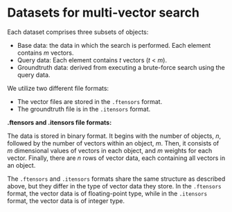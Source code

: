 # Datasets for multi-vector search

Each dataset comprises three subsets of objects:
* Base data: the data in which the search is performed. Each element contains $m$ vectors.
* Query data: Each element contains $t$ vectors ($t$ < $m$).
* Groundtruth data: derived from executing a brute-force search using the query data.

We utilize two different file formats:
* The vector files are stored in the `.ftensors` format.
* The groundtruth file is in the `.itensors` format.

**.ftensors and .itensors file formats:**

The data is stored in binary format. It begins with the number of objects, $n$, followed by the number of vectors within an object, $m$. Then, it consists of $m$ dimensional values of vectors in each object, and $m$ weights for each vector. Finally, there are $n$ rows of vector data, each containing all vectors in an object.

The `.ftensors` and `.itensors` formats share the same structure as described above, but they differ in the type of vector data they store. In the `.ftensors` format, the vector data is of floating-point type, while in the `.itensors` format, the vector data is of integer type.